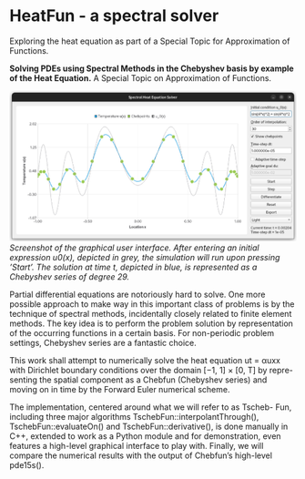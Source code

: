 # HeatFun - a spectral solver

Exploring the heat equation as part of a Special Topic for Approximation of Functions.

**Solving PDEs using Spectral Methods in the Chebyshev basis by example of the Heat Equation.**
A Special Topic on Approximation of Functions.

![Screenshot of the spectral heat equation solver](report/figures/screenshot.png)
_Screenshot of the graphical user interface. After entering an initial expression
u0(x), depicted in grey, the simulation will run upon pressing ’Start’. The solution at
time t, depicted in blue, is represented as a Chebyshev series of degree 29._

Partial differential equations are notoriously hard to solve. One more possible approach
to make way in this important class of problems is by the technique of spectral methods,
incidentally closely related to finite element methods. The key idea is to perform the
problem solution by representation of the occurring functions in a certain basis. For
non-periodic problem settings, Chebyshev series are a fantastic choice.

This work shall attempt to numerically solve the heat equation ut = αuxx
with Dirichlet boundary conditions over the domain [−1, 1] × [0, T] by repre-
senting the spatial component as a Chebfun (Chebyshev series) and moving on
in time by the Forward Euler numerical scheme.

The implementation, centered around what we will refer to as Tscheb-
Fun, including three major algorithms TschebFun::interpolantThrough(),
TschebFun::evaluateOn() and TschebFun::derivative(), is done manually
in C++, extended to work as a Python module and for demonstration, even
features a high-level graphical interface to play with. Finally, we will compare
the numerical results with the output of Chebfun’s high-level pde15s().
